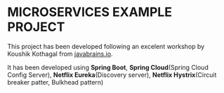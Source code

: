 # MICROSERVICES EXAMPLE PROJECT
This project has been developed following an excelent workshop by Koushik Kothagal from [javabrains.io](https://javabrains.io/). 

It has been developed using **Spring Boot**, **Spring Cloud**(Spring Cloud Config Server), **Netflix Eureka**(Discovery server), **Netflix Hystrix**(Circuit breaker patter, Bulkhead pattern)
